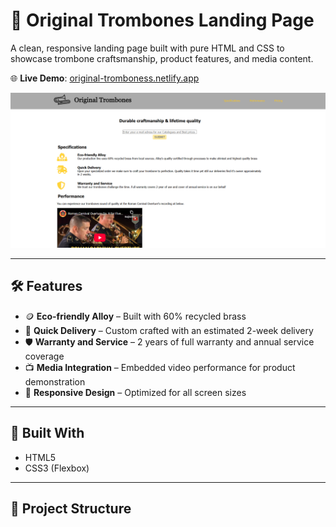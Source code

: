 # 🎺 Original Trombones Landing Page

A clean, responsive landing page built with pure HTML and CSS to showcase trombone craftsmanship, product features, and media content.

🌐 **Live Demo**: [original-tromboness.netlify.app](https://original-tromboness.netlify.app)

![Screenshot of Original Trombones Landing Page](./screenshot.png)

---

## 🛠️ Features

- 🪙 **Eco-friendly Alloy** – Built with 60% recycled brass
- 🚚 **Quick Delivery** – Custom crafted with an estimated 2-week delivery
- 🛡️ **Warranty and Service** – 2 years of full warranty and annual service coverage
- 📺 **Media Integration** – Embedded video performance for product demonstration
- 📱 **Responsive Design** – Optimized for all screen sizes

---

## 🧱 Built With

- HTML5
- CSS3 (Flexbox)

---

## 📁 Project Structure

